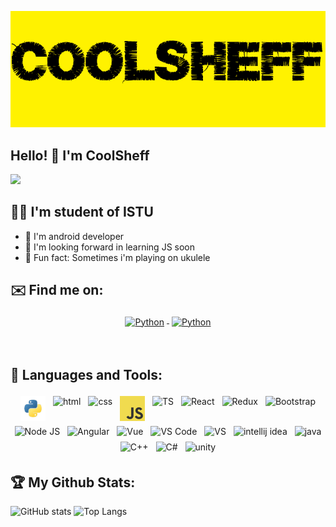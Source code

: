 ![GitHub Logo](/logo.png)

##  Hello! :wave: I'm CoolSheff

![](https://komarev.com/ghpvc/?username=CoolSheff131)

## :man_student: I'm student of ISTU

* :iphone: I'm android developer
* :seedling: I'm looking forward in learning JS soon
* :musical_note: Fun fact: Sometimes i'm playing on ukulele


## ✉️ Find me on:


<p align="center">
 <a href="https://vk.com/anikulsheev" target="_blank" rel="noopener noreferrer">
  <img src="https://img.icons8.com/material-outlined/24/000000/vk-circled.png" alt="Python" height="40" style="vertical-align:top; margin:4px"/>
  </a>
 <a href="mailto:a.nikulsheev@gmail.com"> <img src="https://cdn.jsdelivr.net/npm/simple-icons@v3/icons/gmail.svg" alt="Python" height="40" style="vertical-align:top; margin:4px"></a>
</p>

<br />

## 🧰 Languages and Tools:
<p align="center">
 <img src="https://raw.githubusercontent.com/github/explore/80688e429a7d4ef2fca1e82350fe8e3517d3494d/topics/python/python.png" alt="Python" height="40" style="vertical-align:top; margin:4px">
 
 <img src="https://img.icons8.com/color/48/000000/html-5--v1.png"  alt="html" height="40" style="vertical-align:top; margin:4px"/>
 <img src="https://img.icons8.com/color/48/000000/css3.png"  alt="css" height="40" style="vertical-align:top; margin:4px"/>
 <img src="https://raw.githubusercontent.com/github/explore/80688e429a7d4ef2fca1e82350fe8e3517d3494d/topics/javascript/javascript.png" alt="Javascript" height="40" style="vertical-align:top; margin:4px">
 <img src="https://img.icons8.com/color/144/000000/typescript.png"  alt="TS" height="40" style="vertical-align:top; margin:4px"/>
 
 <img src="https://img.icons8.com/plasticine/100/000000/react.png"  alt="React" height="40" style="vertical-align:top; margin:4px"/>
 
 <img src="https://img.icons8.com/color/48/000000/redux.png" alt="Redux" height="40" style="vertical-align:top; margin:4px"/>
 <img src="https://img.icons8.com/color/48/000000/bootstrap.png" alt="Bootstrap" height="40" style="vertical-align:top; margin:4px"/>
 <img src="https://img.icons8.com/fluency/48/000000/node-js.png" alt="Node JS" height="40" style="vertical-align:top; margin:4px"/>
 
 <img src="https://img.icons8.com/color/48/000000/angularjs.png" alt="Angular" height="40" style="vertical-align:top; margin:4px"/>
 <img src="https://img.icons8.com/color/48/000000/vue-js.png" alt="Vue" height="40" style="vertical-align:top; margin:4px"/>
 
 <img src="https://img.icons8.com/fluent/48/000000/visual-studio-code-2019.png" alt="VS Code" height="40" style="vertical-align:top; margin:4px"/>
 <img src="https://img.icons8.com/color/48/000000/visual-studio-2019.png" alt="VS" height="40" style="vertical-align:top; margin:4px"/>
 <img src="https://img.icons8.com/color/48/000000/intellij-idea.png" alt="intellij idea" height="40" style="vertical-align:top; margin:4px"/>
 <img src="https://img.icons8.com/color/48/000000/java-coffee-cup-logo.png" alt="java" height="40" style="vertical-align:top; margin:4px"/>
 <img src="https://img.icons8.com/color/48/000000/c-plus-plus-logo.png" alt="C++" height="40" style="vertical-align:top; margin:4px"/>
 <img src="https://img.icons8.com/color/48/000000/c-sharp-logo.png" alt="C#" height="40" style="vertical-align:top; margin:4px"/>
 <img src="https://img.icons8.com/ios-filled/50/000000/unity.png" alt="unity" height="40" style="vertical-align:top; margin:4px"/>
 
</p>

 ## :trophy: My Github Stats:
 
![GitHub stats](https://github-readme-stats.vercel.app/api?username=CoolSheff131&show_icons=true&theme=vision-friendly-dark)
![Top Langs](https://github-readme-stats.vercel.app/api/top-langs/?username=CoolSheff131&theme=vision-friendly-dark)
